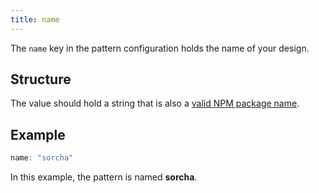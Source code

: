 ```yaml
---
title: name
---
```


The `name` key in the pattern configuration holds the name of your design.

## Structure

The value should hold a string that is also a [valid NPM package 
name](https://github.com/npm/validate-npm-package-name).

## Example

```js
name: "sorcha"
```

In this example, the pattern is named **sorcha**.
